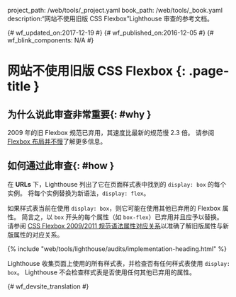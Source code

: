 project_path: /web/tools/_project.yaml
book_path: /web/tools/_book.yaml
description:“网站不使用旧版 CSS Flexbox”Lighthouse 审查的参考文档。

{# wf_updated_on:2017-12-19 #}
{# wf_published_on:2016-12-05 #}
{# wf_blink_components: N/A #}

# 网站不使用旧版 CSS Flexbox {: .page-title }

## 为什么说此审查非常重要{: #why }

2009 年的旧 Flexbox 规范已弃用，其速度比最新的规范慢 2.3 倍。
请参阅 [Flexbox 布局并不慢][slow]了解更多信息。


[slow]: /web/updates/2013/10/Flexbox-layout-isn-t-slow

## 如何通过此审查{: #how }

在 **URLs** 下，Lighthouse 列出了它在页面样式表中找到的 `display: box` 的每个实例。
将每个实例替换为新语法，`display: flex`。


如果样式表当前在使用 `display: box`，则它可能在使用其他已弃用的 Flexbox 属性。
简言之，以 `box` 开头的每个属性（如 `box-flex`）已弃用并且应予以替换。
请参阅 [CSS Flexbox 2009/2011 规范语法属性对应关系][map]以准确了解旧版属性与新版属性的对应关系。



[map]: https://wiki.csswg.org/spec/flexbox-2009-2011-spec-property-mapping

{% include "web/tools/lighthouse/audits/implementation-heading.html" %}

Lighthouse 收集页面上使用的所有样式表，并检查否有任何样式表使用 `display: box`。
Lighthouse 不会检查样式表是否使用任何其他已弃用的属性。



{# wf_devsite_translation #}
